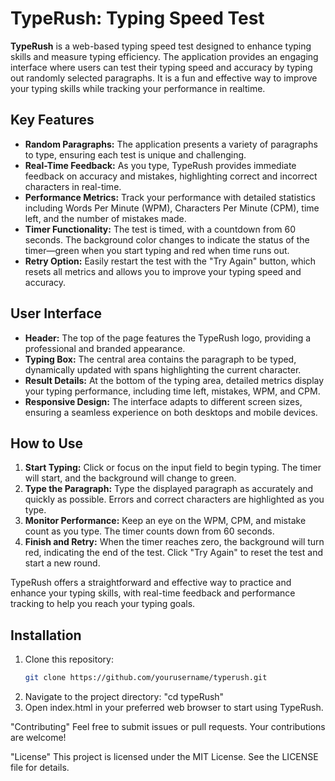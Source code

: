 # TypeRush: Typing Speed Test

**TypeRush** is a web-based typing speed test designed to enhance typing skills and measure typing efficiency. The application provides an engaging interface where users can test their typing speed and accuracy by typing out randomly selected paragraphs. It is a fun and effective way to improve your typing skills while tracking your performance in realtime.

## Key Features

- **Random Paragraphs:** The application presents a variety of paragraphs to type, ensuring each test is unique and challenging.
- **Real-Time Feedback:** As you type, TypeRush provides immediate feedback on accuracy and mistakes, highlighting correct and incorrect characters in real-time.
- **Performance Metrics:** Track your performance with detailed statistics including Words Per Minute (WPM), Characters Per Minute (CPM), time left, and the number of mistakes made.
- **Timer Functionality:** The test is timed, with a countdown from 60 seconds. The background color changes to indicate the status of the timer—green when you start typing and red when time runs out.
- **Retry Option:** Easily restart the test with the "Try Again" button, which resets all metrics and allows you to improve your typing speed and accuracy.

## User Interface

- **Header:** The top of the page features the TypeRush logo, providing a professional and branded appearance.
- **Typing Box:** The central area contains the paragraph to be typed, dynamically updated with spans highlighting the current character.
- **Result Details:** At the bottom of the typing area, detailed metrics display your typing performance, including time left, mistakes, WPM, and CPM.
- **Responsive Design:** The interface adapts to different screen sizes, ensuring a seamless experience on both desktops and mobile devices.

## How to Use

1. **Start Typing:** Click or focus on the input field to begin typing. The timer will start, and the background will change to green.
2. **Type the Paragraph:** Type the displayed paragraph as accurately and quickly as possible. Errors and correct characters are highlighted as you type.
3. **Monitor Performance:** Keep an eye on the WPM, CPM, and mistake count as you type. The timer counts down from 60 seconds.
4. **Finish and Retry:** When the timer reaches zero, the background will turn red, indicating the end of the test. Click "Try Again" to reset the test and start a new round.

TypeRush offers a straightforward and effective way to practice and enhance your typing skills, with real-time feedback and performance tracking to help you reach your typing goals.

## Installation

1. Clone this repository:
   ```bash
   git clone https://github.com/yourusername/typerush.git
2. Navigate to the project directory:
   "cd typeRush"
3. Open index.html in your preferred web browser to start using TypeRush.

"Contributing"
Feel free to submit issues or pull requests. Your contributions are welcome!

"License"
This project is licensed under the MIT License. See the LICENSE file for details.
